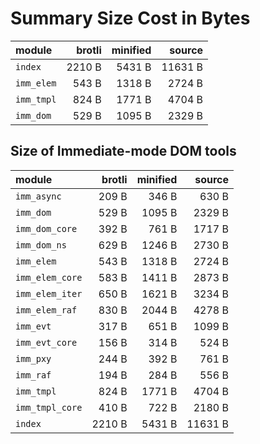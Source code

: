 # Summary Size Cost in Bytes

| module          |   brotli | minified |   source |
|:----------------|---------:|---------:|---------:|
| `index`         |   2210 B |   5431 B |  11631 B |
| `imm_elem`      |    543 B |   1318 B |   2724 B |
| `imm_tmpl`      |    824 B |   1771 B |   4704 B |
| `imm_dom`       |    529 B |   1095 B |   2329 B |


## Size of Immediate-mode DOM tools

| module          |   brotli | minified |   source |
|:----------------|---------:|---------:|---------:|
| `imm_async`     |    209 B |    346 B |    630 B |
| `imm_dom`       |    529 B |   1095 B |   2329 B |
| `imm_dom_core`  |    392 B |    761 B |   1717 B |
| `imm_dom_ns`    |    629 B |   1246 B |   2730 B |
| `imm_elem`      |    543 B |   1318 B |   2724 B |
| `imm_elem_core` |    583 B |   1411 B |   2873 B |
| `imm_elem_iter` |    650 B |   1621 B |   3234 B |
| `imm_elem_raf`  |    830 B |   2044 B |   4278 B |
| `imm_evt`       |    317 B |    651 B |   1099 B |
| `imm_evt_core`  |    156 B |    314 B |    524 B |
| `imm_pxy`       |    244 B |    392 B |    761 B |
| `imm_raf`       |    194 B |    284 B |    556 B |
| `imm_tmpl`      |    824 B |   1771 B |   4704 B |
| `imm_tmpl_core` |    410 B |    722 B |   2180 B |
| `index`         |   2210 B |   5431 B |  11631 B |

